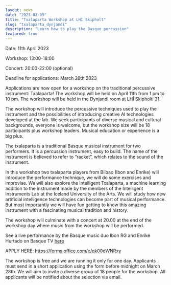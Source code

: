 ```yaml
---
layout: news
date: "2023-03-09"
title: "Txalaparta Workshop at LHÍ Skipholt"
slug: "txalaparta_dynjandi"
description: "Learn how to play the Basque percussion"
featured: true
---
```


<script> import CaptionedImage from "../../components/Images/CaptionedImage.svelte" </script>

Date: 11th April 2023

Workshop: 13:00-18:00

Concert: 20:00-22:00 (optional)

Deadline for applications: March 28th 2023

<CaptionedImage
  src="news/txalaparta-5499.jpg"
  alt="A couple of people playing a wooden percussion instrument."
  caption="Sophie and Victor from the lab trying out the txalaparta"/>

Applications are now open for a workshop on the traditional percussive instrument: Txalaparta! The workshop will be held on April 11th from 1 pm to 10 pm. The workshop will be held in the Dynjandi room at LHÍ Skipholti 31. 

The workshop will introduce the percussive techniques used to play the instrument and the possibilities of introducing creative AI technologies developed at the lab. We seek participants of diverse musical and cultural backgrounds, everyone is welcome, but the workshop size will be 18 participants plus workshop leaders. Musical education or experience is a big plus. 

<CaptionedImage
  src="news/txalaparta-5517.jpg"
  alt="A txalaparta stick connected to cables."
  caption="We're collecting data from players to develope creative AI"/>

The txalaparta is a traditional Basque musical instrument for two performers. It is a percussion instrument, easy to build. The name of the instrument is believed to refer to “racket”, which relates to the sound of the instrument. 

In this workshop two txalaparta players from Bilbao (Ibon and Enrike) will introduce the performance technique, we will do some exercises and improvise. We will also explore the Intelligent Txalaparta, a machine learning addition to the instrument made by the members of the Intelligent Instruments Lab at the Iceland University of the Arts. We will study how new artificial intelligence technologies can become part of musical performance. But most importantly we will have fun getting to know this amazing instrument with a fascinating musical tradition and history.

The workshop will culminate with a concert at 20.00 at the end of the workshop day where music from the workshop will be performed.

See a live performance by the Basque music duo Ibon RG and Enrike Hurtado on Basque TV <a href="https://www.eitb.eus/eu/telebista/programak/eitb-kultura/bideoak/osoa/8758212/bideoa-ibon-rgren-eta-enrike-hurtadoren-musika/?fbclid=IwAR22JRpp13_wa_hQAUSPa_8YkXObswVbGvjuW6eo7JfVi2RdK0gt_Q-afRQ">here</a> 

APPLY HERE: https://forms.office.com/e/qk00dWNRxy

The workshop is free and we are running it only for one day. Applicants must send in a short application using the form before midnight on March 28th. We will aim to invite a diverse group of 18 people for the workshop. All applicants will be notified about the selection via email.

<CaptionedImage
  src="news/txalaparta-5397.jpg"
  alt="Txalaparta planks stacked side by side with sensors at the bottom."
  caption="How can artificial intelligence become part of musical performance?"/>

<CaptionedImage
  src="news/karl.jpeg"
  alt="A man playing txalaparta, in the background a yellow shelving system."
  caption="Lab associate Karl Jóhann with the txalaparta he's developing with creative AI"/>